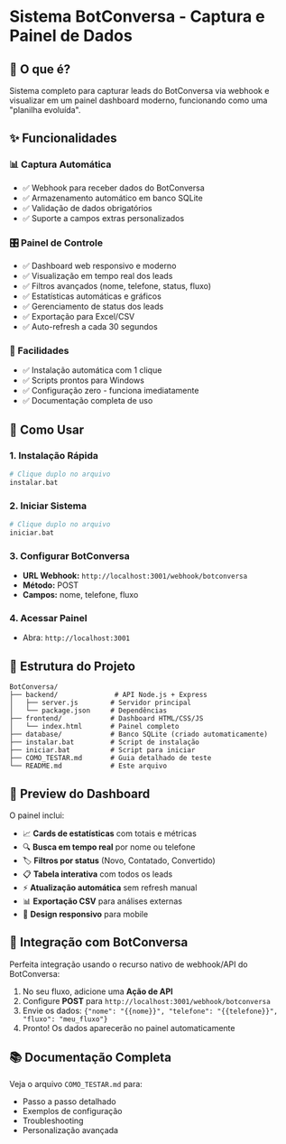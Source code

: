 # Sistema BotConversa - Captura e Painel de Dados

## 🎯 O que é?

Sistema completo para capturar leads do BotConversa via webhook e visualizar em um painel dashboard moderno, funcionando como uma "planilha evoluída".

## ✨ Funcionalidades

### 📊 Captura Automática
- ✅ Webhook para receber dados do BotConversa
- ✅ Armazenamento automático em banco SQLite
- ✅ Validação de dados obrigatórios
- ✅ Suporte a campos extras personalizados

### 🎛️ Painel de Controle
- ✅ Dashboard web responsivo e moderno
- ✅ Visualização em tempo real dos leads
- ✅ Filtros avançados (nome, telefone, status, fluxo)
- ✅ Estatísticas automáticas e gráficos
- ✅ Gerenciamento de status dos leads
- ✅ Exportação para Excel/CSV
- ✅ Auto-refresh a cada 30 segundos

### 🔧 Facilidades
- ✅ Instalação automática com 1 clique
- ✅ Scripts prontos para Windows
- ✅ Configuração zero - funciona imediatamente
- ✅ Documentação completa de uso

## 🚀 Como Usar

### 1. Instalação Rápida
```bash
# Clique duplo no arquivo
instalar.bat
```

### 2. Iniciar Sistema
```bash
# Clique duplo no arquivo
iniciar.bat
```

### 3. Configurar BotConversa
- **URL Webhook:** `http://localhost:3001/webhook/botconversa`
- **Método:** POST
- **Campos:** nome, telefone, fluxo

### 4. Acessar Painel
- Abra: `http://localhost:3001`

## 📁 Estrutura do Projeto
```
BotConversa/
├── backend/              # API Node.js + Express
│   ├── server.js        # Servidor principal
│   └── package.json     # Dependências
├── frontend/            # Dashboard HTML/CSS/JS
│   └── index.html       # Painel completo
├── database/            # Banco SQLite (criado automaticamente)
├── instalar.bat         # Script de instalação
├── iniciar.bat          # Script para iniciar
├── COMO_TESTAR.md       # Guia detalhado de teste
└── README.md            # Este arquivo
```

## 🎨 Preview do Dashboard

O painel inclui:
- 📈 **Cards de estatísticas** com totais e métricas
- 🔍 **Busca em tempo real** por nome ou telefone  
- 🏷️ **Filtros por status** (Novo, Contatado, Convertido)
- 📋 **Tabela interativa** com todos os leads
- ⚡ **Atualização automática** sem refresh manual
- 📊 **Exportação CSV** para análises externas
- 📱 **Design responsivo** para mobile

## 🔗 Integração com BotConversa

Perfeita integração usando o recurso nativo de webhook/API do BotConversa:

1. No seu fluxo, adicione uma **Ação de API**
2. Configure **POST** para `http://localhost:3001/webhook/botconversa`
3. Envie os dados: `{"nome": "{{nome}}", "telefone": "{{telefone}}", "fluxo": "meu_fluxo"}`
4. Pronto! Os dados aparecerão no painel automaticamente

## 📚 Documentação Completa

Veja o arquivo `COMO_TESTAR.md` para:
- Passo a passo detalhado
- Exemplos de configuração
- Troubleshooting
- Personalização avançada